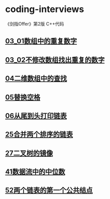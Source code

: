 # coding-interviews
《剑指Offer》第2版 C++代码 

## [03_01数组中的重复数字](03_01_DuplicationInArray/)
## [03_02不修改数组找出重复的数字](03_02_DuplicationInArrayNoEdit/)
## [04二维数组中的查找](04_FindInPartiallySortedMatrix/)
## [05替换空格](04_FindInPartiallySortedMatrix/)
## [06从尾到头打印链表](06_PrintListInReversedOrder/)
## [25合并两个排序的链表](25_MergeSortedLists/)
## [27二叉树的镜像](27_MirrorOfBinaryTree/)
## [41数据流中的中位数](41_StreamMedian/)
## [52两个链表的第一个公共结点](52_FirstCommonNodesInLists/)
